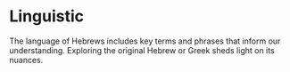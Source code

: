 # Linguistic

The language of Hebrews includes key terms and phrases that inform our understanding. Exploring the original Hebrew or Greek sheds light on its nuances.

